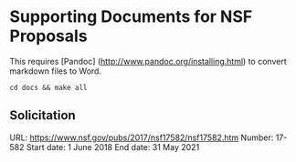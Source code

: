 Supporting Documents for NSF Proposals
======================================

This requires [Pandoc] (http://www.pandoc.org/installing.html) to convert
markdown files to Word.

    cd docs && make all

Solicitation
------------

URL: https://www.nsf.gov/pubs/2017/nsf17582/nsf17582.htm
Number: 17-582
Start date: 1 June 2018
End date: 31 May 2021
